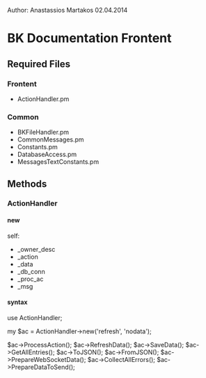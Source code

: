 Author:
Anastassios Martakos
02.04.2014

# BK Documentation Frontent

## Required Files
### Frontent
  -  ActionHandler.pm
### Common
  -  BKFileHandler.pm
  -  CommonMessages.pm
  -  Constants.pm
  -  DatabaseAccess.pm
  -  MessagesTextConstants.pm

## Methods
### ActionHandler

#### new
self:
  -  _owner_desc
  -  _action
  -  _data
  -  _db_conn
  -  _proc_ac
  -  _msg
#### syntax
use ActionHandler;

my $ac = ActionHandler->new('refresh', 'nodata');

$ac->ProcessAction();
$ac->RefreshData();
$ac->SaveData();
$ac->GetAllEntries();
$ac->ToJSON();
$ac->FromJSON();
$ac->PrepareWebSocketData();
$ac->CollectAllErrors();
$ac->PrepareDataToSend();
